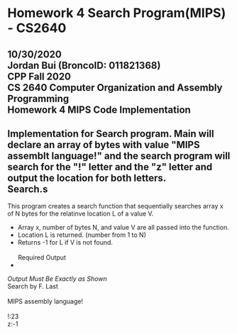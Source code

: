 # Homework 4 Search Program(MIPS) - CS2640
10/30/2020<br>
Jordan Bui (BroncoID: 011821368)<br>
CPP Fall 2020<br>
CS 2640 Computer Organization and Assembly Programming<br>
Homework 4 MIPS Code Implementation
-
Implementation for Search program. 
Main will declare an array of bytes with value "MIPS assemblt language!" and the search program will search for the "!" letter and the "z" letter 
and output the location for both letters.<br>
Search.s
-
This program creates a search function that sequentially searches array x of N bytes for the relatinve location L of a value V.
  - Array x, number of bytes N, and value V are all passed into the function.
  - Location L is returned. (number from 1 to N)
  - Returns -1 for L if V is not found.<br><br>
Required Output
-
*Output Must Be Exactly as Shown*<br>
Search by F. Last<br><br>
MIPS assembly language!<br><br>
!:23<br>
z:-1
  
